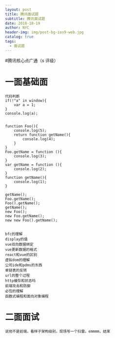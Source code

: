 ```yaml
---
layout: post
title: 腾讯面试题
subtitle: 腾讯面试题
date: 2018-10-19
author: NYC
header-img: img/post-bg-ios9-web.jpg
catalog: true
tags:
  - 面试题
---
```


#腾讯核心点广通（s 评级）

# 一面基础面

    代码判断
    if(!"a" in window){
        var a = 1;
    }
    console.log(a);


    function Foo(){
        console.log(5);
        return function getName(){
            console.log(4);
        }
    }
    Foo.getName = function (){
        console.log(3);
    }
    var getName = function (){
        console.log(2);
    }
    function getName(){
        console.log(1);
    }

    getName();
    Foo.getName();
    Foo().getName();
    getName();
    new Foo();
    new Foo.getName();
    new new Foo().getName();


    bfc的理解
    display的值
    vue双向数据绑定
    vue更新数据的格式
    react和vue的区别
    虚拟dom的理解
    公司ide和pdms的东西
    单链表的反转
    url的整个过程
    http缓存和状态吗
    前端攻击和防御
    必包的理解
    函数式编程和面向对象编程

# 二面面试

    说他不是前端，看样子架构级别，现场写一个扫雷。emmmm，结束
